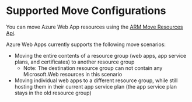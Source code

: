 <properties
	pageTitle="Move Web App Resources to another Resource Group"
	description="Describes the scenarios where you can move Web Apps and Azure from one Resource Group to another."
	services="app-service"
	documentationCenter=""
	authors="ZainRizvi"
	manager="wpickett"
	editor=""/>

<tags
	ms.service="app-service"
	ms.date="01/04/2016"
	wacn.date=""/>
	
# Supported Move Configurations

You can move Azure Web App resources using the [ARM Move Resources Api](/documentation/articles/resource-group-move-resources/).

Azure Web Apps currently supports the following move scenarios:

* Moving the entire contents of a resource group (web apps, app service plans, and certificates) to another resource group 
	* Note: The destination resource group can not contain any Microsoft.Web resources in this scenario
* Moving individual web apps to a different resource group, while still hosting them in their current app service plan (the app service plan stays in the old resource group)
